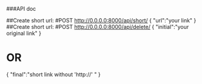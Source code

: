 ###API doc

##Create short url:
#POST http://0.0.0.0:8000/api/short/
{
    "url":"your link"
}
##Create short url:
#POST http://0.0.0.0:8000/api/delete/
{
  "initial":"your original link"
}
# OR
{
  "final":"short link without 'http://' "
}
